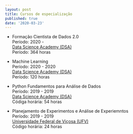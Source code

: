 ```yaml
---
layout: post
title: Cursos de especialização
published: true
date: '2020-03-23'
---
```

- Formação Cientista de Dados 2.0 <br /> 
Período: 2020 - <br />
[Data Science Academy (DSA)](https://www.datascienceacademy.com.br/) <br />
Período: 364 horas

- Machine Learning  
Período: 2020 - 2020  
[Data Science Academy (DSA)](https://www.datascienceacademy.com.br/)  
Período: 120 horas

- Python Fundamentos para Análise de Dados  
Período: 2019 - 2019  
[Data Science Academy (DSA)](https://www.datascienceacademy.com.br/)  
Códiga horária: 54 horas

- Planejamento de Experimentos e Análise de Experiemntos  
Período: 2019 - 2019  
[Universidade Federal de Viçosa (UFV)](https://www.ufv.br/)  
Código horária: 24 horas
